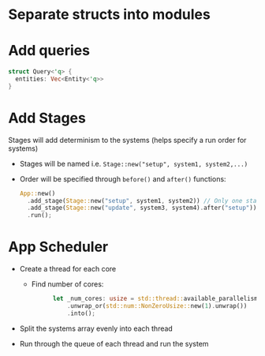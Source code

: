 # Separate structs into modules

# Add queries

```rust
struct Query<'q> {
  entities: Vec<Entity<'q>>
}
```


# Add Stages

Stages will add determinism to the systems (helps specify a run order for systems)

- Stages will be named i.e. `Stage::new("setup", system1, system2,...)`

- Order will be specified through `before()` and `after()` functions:
  ```rust 
  App::new()
    .add_stage(Stage::new("setup", system1, system2)) // Only one stage w/out order can be listed: it will run first
    .add_stage(Stage::new("update", system3, system4).after("setup"))
    .run();
  
  ```


# App Scheduler

- Create a thread for each core
  - Find number of cores:
      ```rust
            let _num_cores: usize = std::thread::available_parallelism()
                .unwrap_or(std::num::NonZeroUsize::new(1).unwrap())
                .into();
      ```

- Split the systems array evenly into each thread

- Run through the queue of each thread and run the system



